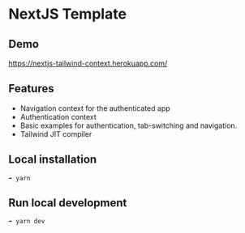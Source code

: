 # NextJS Template

## Demo

https://nextjs-tailwind-context.herokuapp.com/

## Features
- Navigation context for the authenticated app
- Authentication context
- Basic examples for authentication, tab-switching and navigation.
- Tailwind JIT compiler

## Local installation
```
➡️ yarn
```

## Run local development
```
➡️ yarn dev
```
